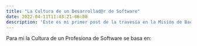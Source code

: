 ```yaml
---
title: "La Cultura de un Desarrollad@r de Software"
date: 2022-04-11T11:43:21-06:00
description: 'Este es mi primer post de la travesía en la Misión de Backend con Node JS de Launch X.'
---
```


Para mi la Cultura de un Profesiona de Software se basa en:

